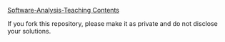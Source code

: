 [Software-Analysis-Teaching Contents](https://github.com/SVF-tools/Teaching-Software-Analysis/wiki)

If you fork this repository, please make it as private and do not disclose your solutions.
